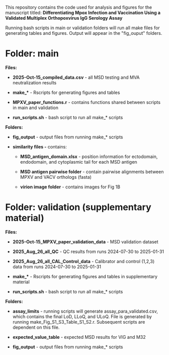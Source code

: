 This repository contains the code used for analysis and figures for the manuscript titled: **Differentiating Mpox Infection and Vaccination Using a Validated Multiplex Orthopoxvirus IgG Serology
Assay**

Running bash scripts in main or validation folders will run all make files for generating tables and figures. Output will appear in the "fig_ouput" folders.

# **Folder: main**

**Files:**

- **2025-Oct-15_compiled_data.csv** - all MSD testing and MVA neutralization results

- **make\_\*** - Rscripts for generating figures and tables

- **MPXV_paper_functions.r** - contains functions shared between scripts in main and validation

- **run_scripts.sh** - bash script to run all make\_\* scripts

**Folders:**

- **fig_output** - output files from running make\_\* scripts

- **similarity files -** contains:

    - **MSD_antigen_domain.xlsx** - position information for ectodomain, endodomain, and cytoplasmic tail for each MSD antigen

    -   **MSD antigen pairwise folder** - contain pairwise alignments between MPXV and VACV orthologs (fasta)

    -   **virion image folder** - contains images for Fig 1B

# **Folder: validation (supplementary material)**

**Files:**

- **2025-Oct-15_MPXV_paper_validation_data** - MSD validation dataset

- **2025_Aug_26_all_QC** - QC results from runs 2024-07-30 to 2025-01-31

- **2025_Aug_26_all_CAL_Control_data** - Calibrator and control (1,2,3) data from runs 2024-07-30 to 2025-01-31

- **make\_\*** - Rscripts for generating figures and tables in supplementary material

- **run_scripts.sh** - bash script to run all make\_\* scripts

**Folders:**

- **assay_limits** - running scripts will generate assay_para_validated.csv, which contains the final LoD, LLoQ, and ULoQ. File is generated by running make_Fig_S1_S3_Table_S1_S2.r. Subsequent scripts
are dependent on this file.

- **expected_value_table** - expected MSD results for VIG and M32

- **fig_output** - output files from running make\_\* scripts
